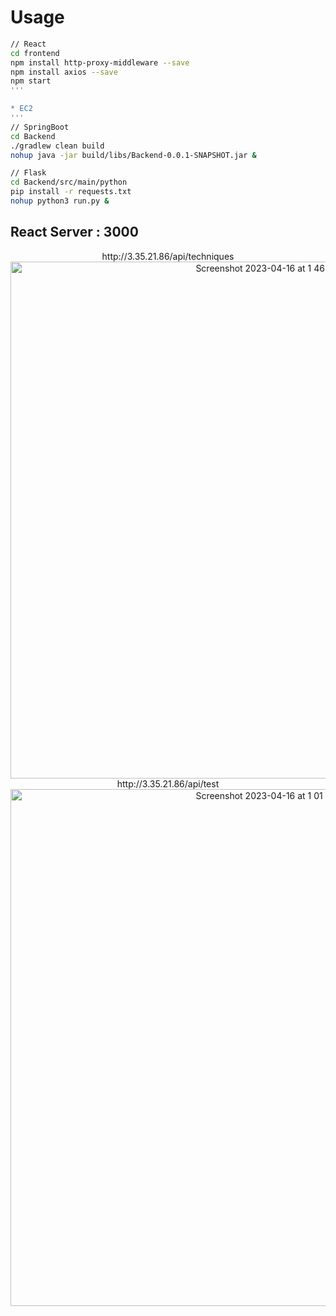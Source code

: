 # Usage
```bash
// React
cd frontend
npm install http-proxy-middleware --save  
npm install axios --save  
npm start  
'''

* EC2
'''
// SpringBoot
cd Backend
./gradlew clean build
nohup java -jar build/libs/Backend-0.0.1-SNAPSHOT.jar &

// Flask
cd Backend/src/main/python
pip install -r requests.txt
nohup python3 run.py &
```

React Server : 3000
---


<p align="center">
http://3.35.21.86/api/techniques
<img width="827" alt="Screenshot 2023-04-16 at 1 46 12 PM" src="https://user-images.githubusercontent.com/82564045/232267890-7815c58e-f189-461c-86f3-33456bd1ba0f.png">  
http://3.35.21.86/api/test
<img width="827" alt="Screenshot 2023-04-16 at 1 01 39 PM" src="https://user-images.githubusercontent.com/82564045/232265760-fcf2a2ba-78fd-4068-b7f1-5c653bbbee05.png">
</p>
